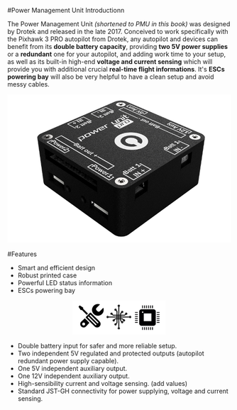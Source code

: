 #Power Management Unit Introductionn

The Power Management Unit _(shortened to PMU in this book)_ was designed by Drotek and released in the late 2017. Conceived to work specifically with the Pixhawk 3 PRO autopilot from Drotek, any autopilot and devices can benefit from its **double battery capacity**, providing **two 5V power supplies** or a **redundant** one for your autopilot, and adding work time to your setup, as well as its built-in high-end **voltage and current sensing** which will provide you with additional crucial **real-time flight informations**. It's **ESCs powering bay** will also be very helpful to have a clean setup and avoid messy cables.

<p align="center">
  <img src="./images/pmu3d.png?raw=true" alt="PMU 3D Model"/>
</p>

#Features

- Smart and efficient design
- Robust printed case
- Powerful LED status information
- ESCs powering bay

<p align="center">
  <img src="./images/ico1.png?raw=true" alt="Hardware"/>
</p>

- Double battery input for safer and more reliable setup.
- Two independent 5V regulated and protected outputs (autopilot redundant power supply capable).
- One 5V independent auxiliary output.
- One 12V independent auxiliary output.
- High-sensibility current and voltage sensing. (add values)
- Standard JST-GH connectivity for power supplying, voltage and current sensing.
